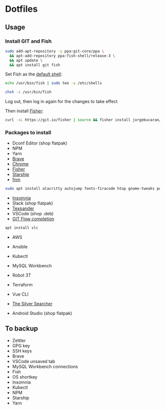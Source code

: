 # Dotfiles

## Usage

### Install GIT and Fish

```sh
sudo add-apt-repository -y ppa:git-core/ppa \
  && apt-add-repository ppa:fish-shell/release-3 \
  && apt update \
  && apt install git fish
```

Set Fish as the [default shell](https://fishshell.com/docs/current/tutorial.html#switching-to-fish):

```sh
echo /usr/bin/fish | sudo tee -a /etc/shells
```

```sh
chsh -s /usr/bin/fish
```

Log out, then log in again for the changes to take effect

Then install [Fisher](https://github.com/jorgebucaran/fisher):

```sh
curl -sL https://git.io/fisher | source && fisher install jorgebucaran/fisher
```

### Packages to install
  
* Dconf Editor (shop flatpak)
* NPM
* Yarn
* [Brave](https://brave.com/linux/#release-channel-installation)
* [Chrome](https://www.google.fr/chrome/?brand=FKPE&gclsrc=ds&gclsrc=ds)
* [Fisher](https://github.com/jorgebucaran/fisher#installation)
* [Starship](https://starship.rs/guide/#%F0%9F%9A%80-installation)
* [fnm](https://github.com/Schniz/fnm#using-a-script-macoslinux)

```bash
sudo apt install alacritty autojump fonts-firacode htop gnome-tweaks powertop preload tlp tlp-rdw
```

* [Insomnia](https://support.insomnia.rest/article/23-installation#linux)
* Slack (shop flatpak)
* [Texpander](https://github.com/leehblue/texpander)
* VSCode (shop .deb)
* [GIT Flow completion](https://github.com/bobthecow/git-flow-completion)

```bash
apt install vlc
```

* AWS
* Ansible
* Kubectl
* MySQL Workbench
* Robot 3T
* Terraform
* Vue CLI
* [The Silver Searcher](https://github.com/ggreer/the_silver_searcher)

* Android Studio (shop flatpak)

## To backup

* Zettler
* GPG key
* SSH keys
* Brave
* VSCode unsaved tab
* MySQL Workbench connections
* Fish
* OS shortkey
* Insomnia
* Kubectl
* NPM
* Starship
* Yarn
